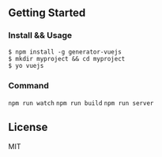 ## Getting Started

### Install && Usage
```
$ npm install -g generator-vuejs
$ mkdir myproject && cd myproject
$ yo vuejs
```

### Command
`npm run watch` 
`npm run build`
`npm run server`
## License

MIT
